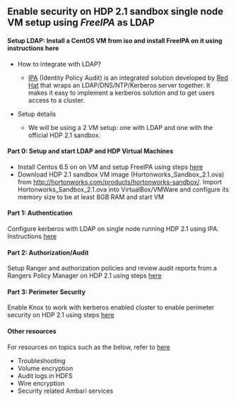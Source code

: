 ## Enable security on HDP 2.1 sandbox single node VM setup using *FreeIPA* as LDAP


#### Setup LDAP: Install a CentOS VM from iso and install FreeIPA on it using instructions here

- How to integrate with LDAP?
  - [IPA](http://freeipa.org) (Identity Policy Audit) is an integrated solution developed by [Red Hat](http://www.redhat.com) that wraps an LDAP/DNS/NTP/Kerberos server together. It makes it easy to implement a kerberos solution and to get users access to a cluster. 

- Setup details
  - We will be using a 2 VM setup: one with LDAP and one with the official HDP 2.1 sandbox. 


####  Part 0: Setup and start LDAP and HDP Virtual Machines
- Install Centos 6.5 on on VM and setup FreeIPA using steps [here](https://github.com/abajwa-hw/security-workshops/blob/master/Setup-LDAP-IPA.md)
- Download HDP 2.1 sandbox VM image (Hortonworks_Sandbox_2.1.ova) from http://hortonworks.com/products/hortonworks-sandbox/. Import Hortonworks_Sandbox_2.1.ova into VirtualBox/VMWare and configure its memory size to be at least 8GB RAM and start VM
       
#### Part 1: Authentication                       
Configure kerberos with LDAP on single node running HDP 2.1 using IPA. Instructions [here](https://github.com/abajwa-hw/security-workshops/blob/master/Setup-kerberos-IPA.md)
             
#### Part 2: Authorization/Audit
Setup Ranger and authorization policies and review audit reports from a Rangers Policy Manager on HDP 2.1 using steps [here](https://github.com/abajwa-hw/security-workshops/blob/master/Setup-ranger-21.md)
            
#### Part 3: Perimeter Security
Enable Knox to work with kerberos enabled cluster to enable perimeter security on HDP 2.1 using steps [here](https://github.com/abajwa-hw/security-workshops/blob/master/Setup-knox-21.md)

#### Other resources
For resources on topics such as the below, refer to [here](https://github.com/abajwa-hw/security-workshops/blob/master/Other-resources.md)
  - Troubleshooting
  - Volume encryption
  - Audit logs in HDFS
  - Wire encryption
  - Security related Ambari services  